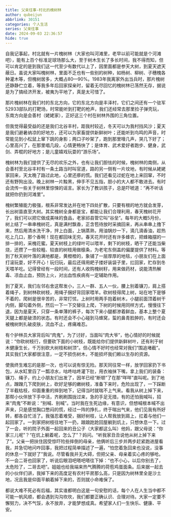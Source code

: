 ```yaml
---
title: 父亲往事-村北的槐树林
author: qubeijun
abbrlink: 30151
categories: 个人生活
series: 父亲往事
date: 2024-09-03 22:36:57
hide: true
---
```

自我记事起，村北就有一片槐树林（大家也叫河滩里，老早以前可能就是个河滩吧），能有上百个标准足球场那么大，至于树木生长了多长时间，我不得而知，但可以肯定的是到我们这一代至少有数代以上了，因里面都是参天大树，到夏天遮天蔽日。虽说大家叫槐树林，里面不乏也有一些别的树种，如杨树、柳树、子穗槐各种灌木等，但槐树居多，大概占80—90%。1983年我离家外出当兵时，那片槐树还静静伫立着，等我多年后回家探亲时，留着无尽回忆的槐树林已荡然无存，据说是为了搞经济开发，被夷为平地了，真是太可惜了。

那片槐树林在我们村的东北方向，它的东北方向是丰泽村，它们之间还有一个驻军52933部队的打靶场，时常能听到打靶的枪声，我们还经常去那里捡子弹壳玩，东南方向是会善村（姥姥家），正好这三个村在树林外围的三角位置。

但我觉得最受益的还是我们北谷丰村，距我村较近，冬天可以为我村挡风沙；夏天是我们避暑纳凉的好地方，还可以为家畜提供新鲜树叶；还能听到鸟鸣的声音，时常能见到小松鼠上窜下跳的身影；两口子吵架了，跑到那里嚎几声，哭几下好了；心里高兴了，在那里唱几段，心情更畅快了；是体育、武术爱好者跑步、健身，武剑、弄棍的好地方；是儿童嬉戏玩耍的“游乐场”。

槐树林为我们提供了无尽的欢乐之外，也有让我们胆怯的时候，槐树林的南侧，从会善村至北谷丰村有一条土路当时叫官道，路的另一侧有一片坟地，有时候从姥姥家回来，天太晚了路过此地，心里还瘆的慌。我们还看见过蛇在地上来回窜，不时还有野狗出没。晚上树林一片黢黑，伸手不见五指，胆小的大人都不敢进去。有时会流传一些关于树林里惊悚的谣言。家长为了教训孩子，总是吓唬道：“再不听话就把你扔到河滩里”。

槐树繁殖能力极强，根系非常发达并在地下四处扩散，只要有根的地方就会发芽，长出树苗直至大树。其实槐树全身都是宝，都能让我们合理利用，春天槐树花开了，我们可以把它做成美味的食品，老家祁县管它叫“谷垒”。每年的大概5月份，树上结了一串串槐树花，真是满村飘香，正含苞待放时采摘回来，再从串串上撸下来，然后用清水洗干净，拌上白面，上锅蒸熟，用油锅炒一下，滴几滴香油，趁热吃上几口，那个香啊！现在都回味无穷。春天花开时还有许多蜂农，把蜂箱摆的一排一排的，采槐花蜜。夏天树枝上的绿叶可以喂羊，剩下的树枝，晒干了还能当柴烧，还攒了一些较粗、较直的树枝用做檩条，为老宅东侧盖的偏厦提供了材料。等到了秋天树叶落的满地都是，黄橙橙的，象铺了一层厚厚的地毯，小朋友们在上面打滚玩耍，好不开心！玩归玩，最后还得用耙子搂好装袋子里，扛回家，贮存到冬天喂羊吃。记得曾经有一段时间，还有人收购槐树籽，用来做药材，说能清热解毒、凉血止血，预防上火，对出血性疾病有一定辅助作用。

到了夏天，我们左邻右舍这帮发小，三人一群、五人一伙，腰上别着镰刀，肩上搭着绳子，到树林砍树枝，用绳子捆好背回家喂羊。砍树枝得爬上树，站在地下是够不着的，爬树是很辛苦的，非常打怵，上树时用两手抱着树木，小腿前面顶着树干内侧，脚勾着外侧，然后一下一下交替往上爬，下树的时候用同样方式，慢慢往下退，因为是夏天，只穿一条单薄的裤子，每次下来小腿都渗着鲜血，基本上整个夏天腿上都是破溃的状态。有时还会不小心碰到马蜂窝，蜇的鼻青脸肿的，有时还会被槐树刺扎破皮肤，流血不止，疼痛难忍。

有个护林员大家背后叫“肉鬼”，为了讨好，当面叫“肉大爷”，他心情好的时候就说：“你砍树枝行，但要砍下面的小树枝，既能给你们提供新鲜树叶，还有利于树木健康生长，千万别砍大树枝和树顶”。但心情不好时也经常对我们“围追堵截”。其实我们大家都很注意，一定不损伤树木，不能损坏我们赖以生存的资源。

使我终生难忘的是那一次，也可以说有惊无险。那天同往常一样，放学回家扔下书包，从水缸里舀了一瓢凉水，咕咚咕咚灌下肚，用衣袖抹下嘴，拿上我们的装备：镰刀、绳子，约上小朋友们出发了，因羊已经“断顿”了在那“咩咩”直叫呢。到了地点，蹭蹭几下爬到树上，砍好足够的嫩树枝，准备下来时，危险出现了，一下踩断了半截枯枝，仰面重重的摔到地下，记得当时就喘不上气来。看我从树上掉下来，那帮小伙伴放下手中活，齐刷刷围拢过来，急的手足无措，有的还怕我喊叫，招来“肉鬼”不断说：“别喊、别喊”。当时我在生死边缘，有意识，但想喊根本喊不出声来，只是感觉胸口憋闷的慌，经过一阵的挣扎，终于喘出气来，他们见我有所好转，都各自忙活了。我强忍着难受，捆好树枝，让人帮我放到肩上，扛着与他们一起回家了。一到家把树枝往地下一扔，踉踉跄跄回屋躺到炕上，只想休息一下。过了一会，听的院子外面一起回来的丑公子（大家都这么叫）他妈，跟父母说：“你家三儿呢”？“在炕上躺着呢，怎么了”？妈问。“听我家丑丑说他从树上掉下来了”。父亲一把扶住因受惊吓险些摔倒的母亲，他俩听后三步并两步赶紧跑进屋看我，并急切地问咋回事，我把过程简单描述了一遍，“怕您着急回来也没说，没事的休息一下就好了”我说。尽管看我并无大碍，但把父亲、母亲着实心疼的够呛。不一会二哥也回家了，听说后眼泪吧嗒吧嗒往下掉：“也不小心，以后你别去了，太危险了，二哥去吧”。姐姐也给我端来热气腾腾的荷苞鸡蛋面条。后来据一起去的小伙伴们讲，我掉下来的高度足有农村平房那么高，只是因为树林里全是沙土地，况且我是仰面平躺着掉下来的，否则就小命难保了。

都说大难不死必有后福，其实谁都明白这是一句安慰的话，每个人在人生当中都不可能一帆风顺，都会遇到沟沟坎坎，我们都要正确认识、合理对待。大家一定要不懈努力，决不气馁，永不放弃，才能梦想成真。希望家人们一生快乐、健康、平安。
